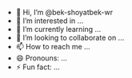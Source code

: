 - 👋 Hi, I’m @bek-shoyatbek-wr
- 👀 I’m interested in ...
- 🌱 I’m currently learning ...
- 💞️ I’m looking to collaborate on ...
- 📫 How to reach me ...
- 😄 Pronouns: ...
- ⚡ Fun fact: ...

<!---
bek-shoyatbek-wr/bek-shoyatbek-wr is a ✨ special ✨ repository because its `README.md` (this file) appears on your GitHub profile.
You can click the Preview link to take a look at your changes.
--->
